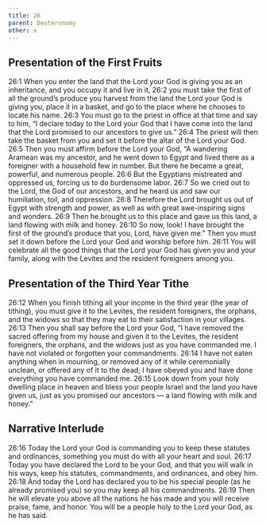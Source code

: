 ```yaml
---
title: 26
parent: Deuteronomy
other: x
---
```


## Presentation of the First Fruits

<a name="26:1">26:1</a> When you enter the land that the Lord your God is giving you as an inheritance, and you occupy it and live in it, <a name="26:2">26:2</a> you must take the first of all the ground’s produce you harvest from the land the Lord your God is giving you, place it in a basket, and go to the place where he chooses to locate his name. <a name="26:3">26:3</a> You must go to the priest in office at that time and say to him, “I declare today to the Lord your God that I have come into the land that the Lord promised to our ancestors to give us.” <a name="26:4">26:4</a> The priest will then take the basket from you and set it before the altar of the Lord your God. <a name="26:5">26:5</a> Then you must affirm before the Lord your God, “A wandering Aramean was my ancestor, and he went down to Egypt and lived there as a foreigner with a household few in number. But there he became a great, powerful, and numerous people. <a name="26:6">26:6</a> But the Egyptians mistreated and oppressed us, forcing us to do burdensome labor. <a name="26:7">26:7</a> So we cried out to the Lord, the God of our ancestors, and he heard us and saw our humiliation, toil, and oppression. <a name="26:8">26:8</a> Therefore the Lord brought us out of Egypt with strength and power, as well as with great awe-inspiring signs and wonders. <a name="26:9">26:9</a> Then he brought us to this place and gave us this land, a land flowing with milk and honey. <a name="26:10">26:10</a> So now, look! I have brought the first of the ground’s produce that you, Lord, have given me.” Then you must set it down before the Lord your God and worship before him. <a name="26:11">26:11</a> You will celebrate all the good things that the Lord your God has given you and your family, along with the Levites and the resident foreigners among you.

## Presentation of the Third Year Tithe

<a name="26:12">26:12</a> When you finish tithing all your income in the third year (the year of tithing), you must give it to the Levites, the resident foreigners, the orphans, and the widows so that they may eat to their satisfaction in your villages. <a name="26:13">26:13</a> Then you shall say before the Lord your God, “I have removed the sacred offering from my house and given it to the Levites, the resident foreigners, the orphans, and the widows just as you have commanded me. I have not violated or forgotten your commandments. <a name="26:14">26:14</a> I have not eaten anything when in mourning, or removed any of it while ceremonially unclean, or offered any of it to the dead; I have obeyed you and have done everything you have commanded me. <a name="26:15">26:15</a> Look down from your holy dwelling place in heaven and bless your people Israel and the land you have given us, just as you promised our ancestors — a land flowing with milk and honey.”

## Narrative Interlude

<a name="26:16">26:16</a> Today the Lord your God is commanding you to keep these statutes and ordinances, something you must do with all your heart and soul. <a name="26:17">26:17</a> Today you have declared the Lord to be your God, and that you will walk in his ways, keep his statutes, commandments, and ordinances, and obey him. <a name="26:18">26:18</a> And today the Lord has declared you to be his special people (as he already promised you) so you may keep all his commandments. <a name="26:19">26:19</a> Then he will elevate you above all the nations he has made and you will receive praise, fame, and honor. You will be a people holy to the Lord your God, as he has said.
